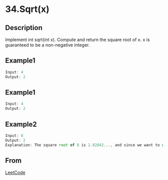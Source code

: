 # 34.Sqrt(x)

## Description

Implement int sqrt(int x).
Compute and return the square root of x.
x is guaranteed to be a non-negative integer.

## Example1

```javascript
Input: 4
Output: 2
```

## Example1

```javascript
Input: 4
Output: 2
```

## Example2

```javascript
Input: 8
Output: 2
Explanation: The square root of 8 is 2.82842..., and since we want to return an integer, the decimal part will be truncated.
```

## From

[LeetCode](https://leetcode.com/problems/sqrtx)
